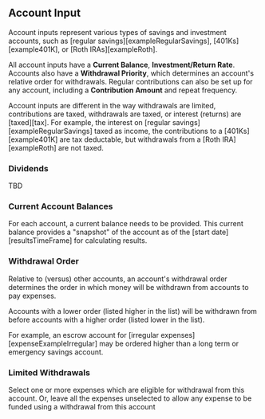 ## Account Input

Account inputs represent various types of savings and investment accounts,
such as [regular savings][exampleRegularSavings], [401Ks][example401K], or [Roth IRAs][exampleRoth].

All account inputs have a __Current Balance__, 
__Investment/Return Rate__. Accounts also have a __Withdrawal Priority__, which 
determines an account's relative order for withdrawals. Regular 
contributions can also be set up for any account, including a 
__Contribution Amount__ and repeat frequency.

Account inputs are different in the way withdrawals are limited, contributions are taxed, 
withdrawals are taxed, or interest (returns) are [taxed][tax]. For example, the interest on [regular savings][exampleRegularSavings]
taxed as income, the contributions to a [401Ks][example401K] are tax deductable, but withdrawals from a [Roth IRA][exampleRoth]
are not taxed.

### Dividends

TBD

### Current Account Balances

For each account, a current balance needs to be provided. This current balance provides a "snapshot" of the account as of the [start date][resultsTimeFrame] for calculating results.

### Withdrawal Order

Relative to (versus) other accounts, an account's withdrawal order determines the order in which money will be withdrawn from accounts to pay expenses. 

Accounts with a lower order (listed higher in the list) will be withdrawn from before 
accounts with a higher order (listed lower in the list).

For example, an escrow account for [irregular expenses][expenseExampleIrregular] may be ordered higher than a long term or emergency savings account.

### Limited Withdrawals

Select one or more expenses which are eligible for withdrawal 
from this account. Or, leave all the expenses unselected to
allow any expense to be funded using a withdrawal from this account
